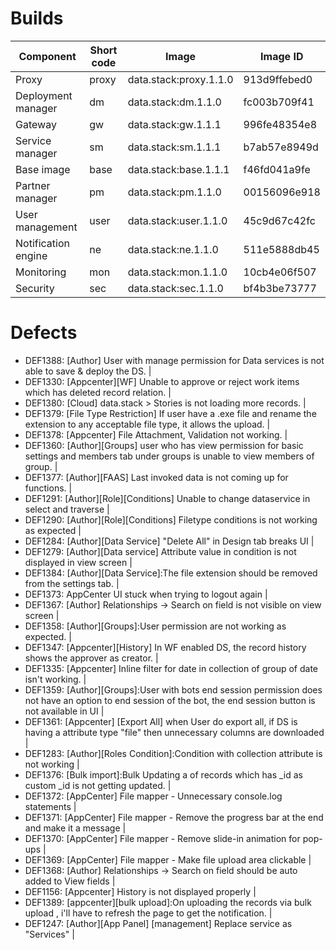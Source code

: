 # Builds

| Component | Short code | Image | Image ID |
|--|--|--|--|
| Proxy | proxy | data.stack:proxy.1.1.0 | 913d9ffebed0 |
| Deployment manager | dm | data.stack:dm.1.1.0 | fc003b709f41 |
| Gateway | gw | data.stack:gw.1.1.1 | 996fe48354e8 |
| Service manager | sm | data.stack:sm.1.1.1 | b7ab57e8949d |
| Base image | base | data.stack:base.1.1.1 | f46fd041a9fe |
| Partner manager | pm | data.stack:pm.1.1.0 | 00156096e918 |
| User management | user | data.stack:user.1.1.0 | 45c9d67c42fc |
| Notification engine | ne | data.stack:ne.1.1.0 | 511e5888db45 |
| Monitoring | mon | data.stack:mon.1.1.0 | 10cb4e06f507 |
| Security | sec | data.stack:sec.1.1.0 | bf4b3be73777 |

# Defects

* DEF1388: \[Author\] User with manage permission for Data services is not able to save & deploy the DS. |
* DEF1330: \[Appcenter\]\[WF\] Unable to approve or reject work items which has deleted record relation. |
* DEF1380: \[Cloud\] data.stack > Stories is not loading more records. |
* DEF1379: \[File Type Restriction\] If user have a  .exe file and rename the extension to any acceptable file type, it allows the upload. |
* DEF1378: \[Appcenter\] File Attachment, Validation not working. |
* DEF1360: \[Author\]\[Groups\] user who has view permission for basic settings and members tab under groups is unable to view members of group. |
* DEF1377: \[Author\]\[FAAS\] Last invoked data is not coming up for functions. |
* DEF1291: \[Author\]\[Role\]\[Conditions\] Unable to change dataservice in select and traverse  |
* DEF1290: \[Author\]\[Role\]\[Conditions\] Filetype conditions is not working as expected  |
* DEF1284: \[Author\]\[Data Service\] "Delete All" in Design tab breaks UI |
* DEF1279: \[Author\]\[Data service\] Attribute value in condition is not displayed in view screen |
* DEF1384: \[Author\]\[Data Service\]:The file extension should be removed from the settings tab. |
* DEF1373: AppCenter UI stuck when trying to logout again |
* DEF1367: \[Author\] Relationships -> Search on field is not visible on view screen |
* DEF1358: \[Author\]\[Groups\]:User permission are not working as expected. |
* DEF1347: \[Appcenter\]\[History\] In WF enabled DS, the record history shows the approver as creator. |
* DEF1335: \[Appcenter\] Inline filter for date in collection of group of date isn't working. |
* DEF1359: \[Author\]\[Groups\]:User with bots end session permission does not have an option to end session of the bot, the end session button is not available in UI |
* DEF1361: \[Appcenter\] \[Export All\] when User do export all, if DS is having a attribute type "file" then unnecessary columns are downloaded |
* DEF1283: \[Author\]\[Roles Condition\]:Condition with collection attribute is not working |
* DEF1376: \[Bulk import\]:Bulk Updating a of records which has _id as custom _id is not getting updated. |
* DEF1372: \[AppCenter\] File mapper - Unnecessary console.log statements |
* DEF1371: \[AppCenter\] File mapper - Remove the progress bar at the end and make it a message |
* DEF1370: \[AppCenter\] File mapper - Remove slide-in animation for pop-ups |
* DEF1369: \[AppCenter\] File mapper - Make file upload area clickable |
* DEF1368: \[Author\] Relationships -> Search on field should be auto added to View fields |
* DEF1156: \[Appcenter\] History is not displayed properly |
* DEF1389: \[appcenter\]\[bulk upload\]:On uploading the records via bulk upload , i'll have to refresh the page to get the notification. |
* DEF1247: \[Author\]\[App Panel\] \[management\] Replace service as "Services" |